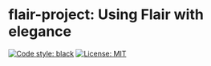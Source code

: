 # flair-project: Using Flair with elegance

[![Code style: black](https://img.shields.io/badge/code%20style-black-000000.svg?style=flat-square)](https://github.com/ambv/black)
[![License: MIT](https://img.shields.io/badge/License-MIT-brightgreen.svg)](https://opensource.org/licenses/MIT)
